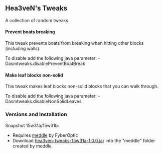 ## Hea3veN's Tweaks

A collection of random tweaks.

#### Prevent boats breaking

This tweak prevents boats from breaking when hitting other blocks (including walls).

To disable add the following java parameter: -Dasmtweaks.disablePreventBoatBreak

#### Make leaf blocks non-solid

This tweak makes leaf blocks non-solid blocks that you can walk through.

To disable add the following java parameter: -Dasmtweaks.disableNonSolidLeaves

### Versions and Installation

Snapshot 15w31a/15w31b:
 * Requires [meddle](http://www.minecraftforum.net/forums/mapping-and-modding/minecraft-mods/2488387-meddle-minecraft-tweakclass-mod-loader-15w31a) by FyberOptic
 * Download [hea3ven-tweaks-15w31a-1.0.0.jar](http://www.mediafire.com/download/y5q6qlvdkc2lewd/hea3ven-tweaks-15w31a-1.0.0.jar) into the "meddle" folder created by meddle.

